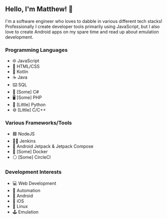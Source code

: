 ## Hello, I'm Matthew! 👋

I'm a software engineer who loves to dabble in various different tech stacks!<br>
Professionally I create developer tools primarily using JavaScript, but I also love to create Android apps on my spare time and read up about emulation development.

### Programming Languages
- 🌐 JavaScript
- 🎨 HTML/CSS
- 📱  Kotlin
- ☕ Java
- ⌨️ SQL
- 🎼 [Some] C#
- 🖥️ [Some] PHP
- 🐍 [Little] Python
- ⚙️ [Little] C/C++

### Various Frameworks/Tools
- 🟩 NodeJS
- 💁‍♂️ Jenkins
- 🚀 Android Jetpack & Jetpack Compose
- 🐳 [Some] Docker
- ⚪ [Some] CircleCI

### Development Interests
- 💻 Web Development
- 🔩 Automation
- 💚 Android
- 🍎 iOS
- 🐧 Linux
- 🕹️ Emulation
